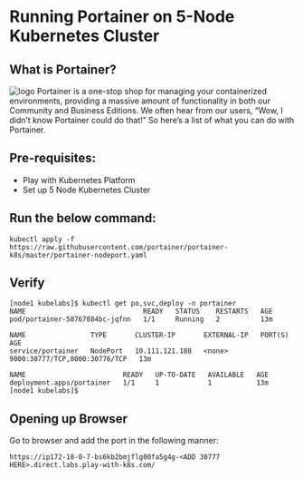 # Running Portainer on 5-Node Kubernetes Cluster

## What is Portainer?

![logo](https://www.portainer.io/hubfs/portainer-logo-black.svg)
Portainer is a one-stop shop for managing your containerized environments, providing a massive amount of functionality in both our Community and Business Editions. We often hear from our users, “Wow, I didn’t know Portainer could do that!” So here’s a list of what you can do with Portainer.

## Pre-requisites:

- Play with Kubernetes Platform
- Set up 5 Node Kubernetes Cluster

## Run the below command:

```
kubectl apply -f https://raw.githubusercontent.com/portainer/portainer-k8s/master/portainer-nodeport.yaml
```

## Verify

```
[node1 kubelabs]$ kubectl get po,svc,deploy -n portainer
NAME                             READY   STATUS    RESTARTS   AGE
pod/portainer-58767884bc-jqfnn   1/1     Running   2          13m

NAME                TYPE       CLUSTER-IP       EXTERNAL-IP   PORT(S)                         AGE
service/portainer   NodePort   10.111.121.188   <none>        9000:30777/TCP,8000:30776/TCP   13m

NAME                        READY   UP-TO-DATE   AVAILABLE   AGE
deployment.apps/portainer   1/1     1            1           13m
[node1 kubelabs]$
```

## Opening up Browser

Go to browser and add the port in the following manner:

```
https://ip172-18-0-7-bs6kb2bmjflg00fa5g4g-<ADD 30777 HERE>.direct.labs.play-with-k8s.com/
```







